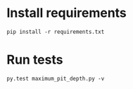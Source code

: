 Install requirements  
====================  

    pip install -r requirements.txt   

Run tests  
=========

    py.test maximum_pit_depth.py -v
